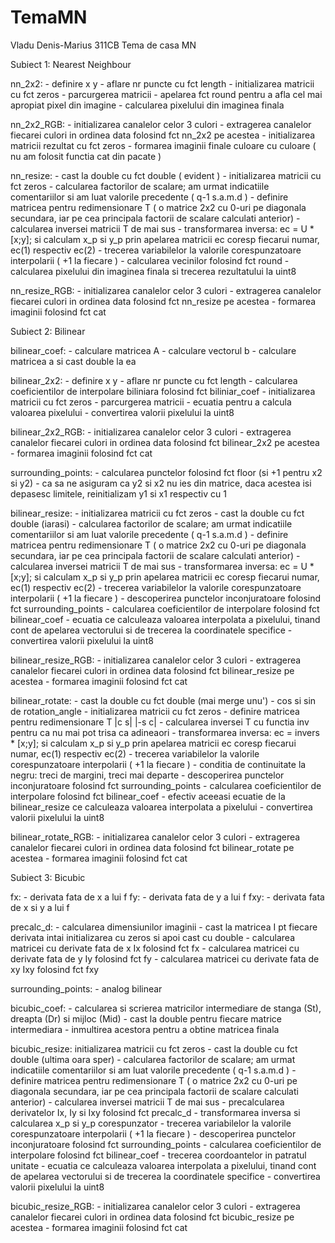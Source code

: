 # TemaMN
Vladu Denis-Marius
311CB
Tema de casa MN



Subiect 1: Nearest Neighbour

nn_2x2: 
	- definire x y
	- aflare nr puncte cu fct length
	- initializarea matricii cu fct zeros
	- parcurgerea matricii
	- apelarea fct round pentru a afla cel mai
apropiat pixel din imagine
	- calcularea pixelului din imaginea finala

nn_2x2_RGB:
	- initializarea canalelor celor 3 culori
	- extragerea canalelor fiecarei culori in
ordinea data folosind fct nn_2x2 pe acestea
	- initializarea matricii rezultat cu fct zeros
	- formarea imaginii finale culoare cu culoare
( nu am folosit functia cat din pacate )

nn_resize:
	- cast la double cu fct double ( evident )
	- initializarea matricii cu fct zeros
	- calcularea factorilor de scalare; am urmat
indicatiile comentariilor si am luat valorile precedente
( q-1 s.a.m.d )
	- definire matricea pentru redimensionare T ( o 
matrice 2x2 cu 0-uri pe diagonala secundara, iar pe cea
principala factorii de scalare calculati anterior)
	- calcularea inversei matricii T de mai sus
	- transformarea inversa: ec = U * [x;y];
si calculam x_p si y_p prin apelarea matricii ec 
coresp fiecarui numar, ec(1) respectiv ec(2)
	- trecerea variabilelor la valorile corespunzatoare
interpolarii ( +1 la fiecare )
	- calcularea vecinilor folosind fct round
	- calcularea pixelului din imaginea finala si
trecerea rezultatului la uint8

nn_resize_RGB:
	- initializarea canalelor celor 3 culori
	- extragerea canalelor fiecarei culori in
ordinea data folosind fct nn_resize pe acestea
	- formarea imaginii folosind fct cat


Subiect 2: Bilinear

bilinear_coef:
	- calculare matricea A
	- calculare vectorul b
	- calculare matricea a si cast double la ea

bilinear_2x2:
	- definire x y
	- aflare nr puncte cu fct length
	- calcularea coeficientilor de interpolare
biliniara folosind fct biliniar_coef
	- initializarea matricii cu fct zeros
	- parcurgerea matricii
	- ecuatia pentru a calcula valoarea pixelului
	- convertirea valorii pixelului la uint8

bilinear_2x2_RGB:
	- initializarea canalelor celor 3 culori
	- extragerea canalelor fiecarei culori in
ordinea data folosind fct bilinear_2x2 pe acestea
	- formarea imaginii folosind fct cat

surrounding_points:
	- calcularea punctelor folosind fct floor
(si +1 pentru x2 si y2)
	- ca sa ne asiguram ca y2 si x2 nu ies din
matrice, daca acestea isi depasesc limitele, 
reinitializam y1 si x1 respectiv cu 1	


bilinear_resize:
	- initializarea matricii cu fct zeros
	- cast la double cu fct double (iarasi)
	- calcularea factorilor de scalare; am urmat
indicatiile comentariilor si am luat valorile precedente
( q-1 s.a.m.d )
	- definire matricea pentru redimensionare T ( o 
matrice 2x2 cu 0-uri pe diagonala secundara, iar pe cea
principala factorii de scalare calculati anterior)
	- calcularea inversei matricii T de mai sus
	- transformarea inversa: ec = U * [x;y];
si calculam x_p si y_p prin apelarea matricii ec 
coresp fiecarui numar, ec(1) respectiv ec(2)
	- trecerea variabilelor la valorile corespunzatoare
interpolarii ( +1 la fiecare )
	- descoperirea punctelor inconjuratoare folosind
fct surrounding_points
	- calcularea coeficientilor de interpolare folosind
fct bilinear_coef
	- ecuatia ce calculeaza valoarea interpolata a 
pixelului, tinand cont de apelarea vectorului si de 
trecerea la coordinatele specifice
	- convertirea valorii pixelului la uint8

bilinear_resize_RGB:
	- initializarea canalelor celor 3 culori
	- extragerea canalelor fiecarei culori in
ordinea data folosind fct bilinear_resize pe acestea
	- formarea imaginii folosind fct cat
	
bilinear_rotate:
	- cast la double cu fct double (mai merge unu')
	- cos si sin de rotation_angle
	- initializarea matricii cu fct zeros
	- definire matricea pentru redimensionare T
	|c  s|
	|-s c|
	- calcularea inversei T cu functia inv pentru
ca nu mai pot trisa ca adineaori
	- transformarea inversa: ec = invers * [x;y];
si calculam x_p si y_p prin apelarea matricii ec 
coresp fiecarui numar, ec(1) respectiv ec(2)
	- trecerea variabilelor la valorile corespunzatoare
interpolarii ( +1 la fiecare )
	- conditia de continuitate la negru: treci de
margini, treci mai departe
	- descoperirea punctelor inconjuratoare folosind
fct surrounding_points
	- calcularea coeficientilor de interpolare folosind
fct bilinear_coef
	- efectiv aceeasi ecuatie de la bilinear_resize
ce calculeaza valoarea interpolata a pixelului
	- convertirea valorii pixelului la uint8

bilinear_rotate_RGB:
	- initializarea canalelor celor 3 culori
	- extragerea canalelor fiecarei culori in
ordinea data folosind fct bilinear_rotate pe acestea
	- formarea imaginii folosind fct cat

	

Subiect 3: Bicubic

fx:
	- derivata fata de x a lui f
fy:
	- derivata fata de y a lui f
fxy:
	- derivata fata de x si y a lui f

precalc_d:
	- calcularea dimensiunilor imaginii
	- cast la matricea I pt fiecare derivata
intai initializarea cu zeros si apoi cast cu double
	- calcularea matricei cu derivate fata de x Ix
folosind fct fx
	- calcularea matricei cu derivate fata de y Iy
folosind fct fy
	- calcularea matricei cu derivate fata de xy Ixy
folosind fct fxy

surrounding_points:
	- analog bilinear

bicubic_coef: 
	- calcularea si scrierea matricilor intermediare de
stanga (St), dreapta (Dr) si mijloc (Mid)
	- cast la double pentru fiecare matrice intermediara
	- inmultirea acestora pentru a obtine matricea finala

bicubic_resize:
	initializarea matricii cu fct zeros
	- cast la double cu fct double (ultima oara sper)
	- calcularea factorilor de scalare; am urmat
indicatiile comentariilor si am luat valorile precedente
( q-1 s.a.m.d )
	- definire matricea pentru redimensionare T ( o 
matrice 2x2 cu 0-uri pe diagonala secundara, iar pe cea
principala factorii de scalare calculati anterior)
	- calcularea inversei matricii T de mai sus
	- precalcularea derivatelor Ix, Iy si Ixy folosind
fct precalc_d
	- transformarea inversa si calcularea x_p si y_p 
corespunzator
	- trecerea variabilelor la valorile corespunzatoare
interpolarii ( +1 la fiecare )
	- descoperirea punctelor inconjuratoare folosind
fct surrounding_points
	- calcularea coeficientilor de interpolare folosind
fct bilinear_coef
	- trecerea coordoantelor in patratul unitate
	- ecuatia ce calculeaza valoarea interpolata a 
pixelului, tinand cont de apelarea vectorului si de 
trecerea la coordinatele specifice
	- convertirea valorii pixelului la uint8
	
bicubic_resize_RGB:
	- initializarea canalelor celor 3 culori
	- extragerea canalelor fiecarei culori in
ordinea data folosind fct bicubic_resize pe 
acestea
	- formarea imaginii folosind fct cat

